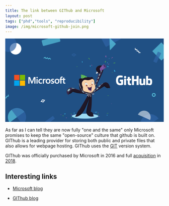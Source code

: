 ```yaml
---
title: The link between GIThub and Microsoft
layout: post 
tags: ["phd","tools", "reproducibility"]
image: /img/microsoft-github-join.png
---
```


![image](../img/microsoft-github-join.png)

As far as I can tell they are now fully "one and the same" only Microsoft promises to keep the same "open-source" culture that github is built on. GIThub is a leading provider for storing both public and private files that also allows for webpage hosting. GIThub uses the [GIT](https://git-scm.com/) version system.

GIThub was officially purchased by Microsoft in 2016 and full [acquisition](https://blogs.microsoft.com/blog/2018/10/26/microsoft-completes-github-acquisition/) in [2018](https://github.blog/2018-10-26-github-and-microsoft/).

## Interesting links

- [Microsoft blog](https://blogs.microsoft.com)

- [GIThub blog](https://github.blog/)